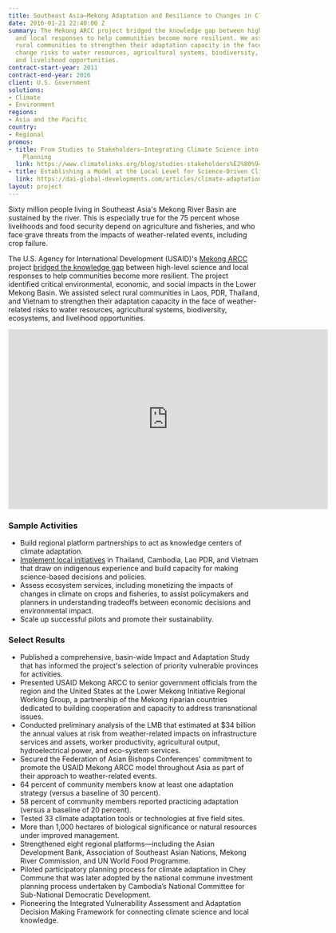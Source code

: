 ```yaml
---
title: Southeast Asia—Mekong Adaptation and Resilience to Changes in Climate (ARCC)
date: 2016-01-21 22:40:00 Z
summary: The Mekong ARCC project bridged the knowledge gap between high-level science
  and local responses to help communities become more resilient. We assisted select
  rural communities to strengthen their adaptation capacity in the face of climate
  change risks to water resources, agricultural systems, biodiversity, ecosystems,
  and livelihood opportunities.
contract-start-year: 2011
contract-end-year: 2016
client: U.S. Government
solutions:
- Climate
- Environment
regions:
- Asia and the Pacific
country:
- Regional
promos:
- title: From Studies to Stakeholders—Integrating Climate Science into Community Adaptation
    Planning
  link: https://www.climatelinks.org/blog/studies-stakeholders%E2%80%94integrating-climate-science-community-adaptation-planning
- title: Establishing a Model at the Local Level for Science-Driven Climate Adaptation
  link: https://dai-global-developments.com/articles/climate-adaptation-success-achieved-by-bridging-climate-science-with-local-realities-in-the-lower-mekong
layout: project
---
```


Sixty million people living in Southeast Asia's Mekong River Basin are sustained by the river. This is especially true for the 75 percent whose livelihoods and food security depend on agriculture and fisheries, and who face grave threats from the impacts of weather-related events, including crop failure.

The U.S. Agency for International Development (USAID)'s [Mekong ARCC](http://mekongarcc.net/home) project [bridged the knowledge gap](https://www.climatelinks.org/blog/studies-stakeholders%E2%80%94integrating-climate-science-community-adaptation-planning) between high-level science and local responses to help communities become more resilient. The project identified critical environmental, economic, and social impacts in the Lower Mekong Basin. We assisted select rural communities in Laos, PDR, Thailand, and Vietnam to strengthen their adaptation capacity in the face of weather-related risks to water resources, agricultural systems, biodiversity, ecosystems, and livelihood opportunities.

<iframe src="https://player.vimeo.com/video/296075383" width="640" height="360" frameborder="0" webkitallowfullscreen mozallowfullscreen allowfullscreen></iframe>

### Sample Activities

* Build regional platform partnerships to act as knowledge centers of climate adaptation.
* [Implement local initiatives](https://www.facebook.com/DAIGlobal/videos/10155131037990797/) in Thailand, Cambodia, Lao PDR, and Vietnam that draw on indigenous experience and build capacity for making science-based decisions and policies.
* Assess ecosystem services, including monetizing the impacts of changes in climate on crops and fisheries, to assist policymakers and planners in understanding tradeoffs between economic decisions and environmental impact.
* Scale up successful pilots and promote their sustainability.

### Select Results

* Published a comprehensive, basin-wide Impact and Adaptation Study that has informed the project's selection of priority vulnerable provinces for activities.
* Presented USAID Mekong ARCC to senior government officials from the region and the United States at the Lower Mekong Initiative Regional Working Group, a partnership of the Mekong riparian countries dedicated to building cooperation and capacity to address transnational issues.
* Conducted preliminary analysis of the LMB that estimated at $34 billion the annual values at risk from weather-related impacts on infrastructure services and assets, worker productivity, agricultural output, hydroelectrical power, and eco-system services.
* Secured the Federation of Asian Bishops Conferences' commitment to promote the USAID Mekong ARCC model throughout Asia as part of their approach to weather-related events.
* 64 percent of community members know at least one adaptation strategy (versus a baseline of 30 percent).
* 58 percent of community members reported practicing adaptation (versus a baseline of 20 percent).
* Tested 33 climate adaptation tools or technologies at five field sites.
* More than 1,000 hectares of biological significance or natural resources under improved management.
* Strengthened eight regional platforms—including the Asian Development Bank, Association of Southeast Asian Nations, Mekong River Commission, and UN World Food Programme.
* Piloted participatory planning process for climate adaptation in Chey Commune that was later adopted by the national commune investment planning process undertaken by Cambodia’s National Committee for Sub-National Democratic Development.
* Pioneering the Integrated Vulnerability Assessment and Adaptation Decision Making Framework for connecting climate science and local knowledge.
